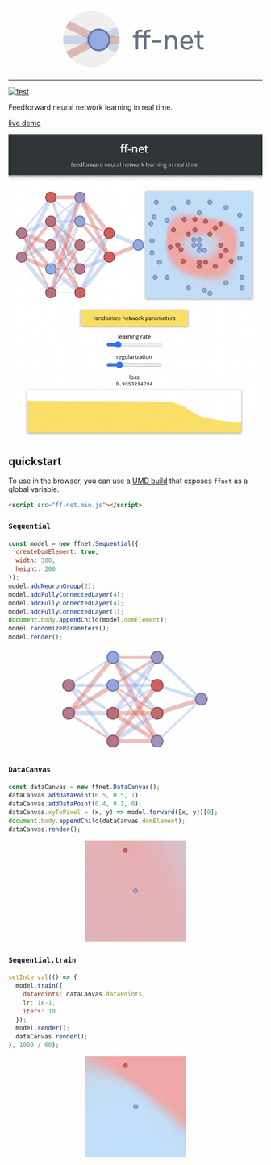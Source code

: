 <div align="center">
  <img src="media/logo.png" width="300px">
</div>

---

[![test](https://github.com/juniorrojas/ff-net/actions/workflows/test.yml/badge.svg)](https://github.com/juniorrojas/ff-net/actions/workflows/test.yml)

Feedforward neural network learning in real time.

[live demo](http://juniorrojas.github.io/ff-net)

<a href="http://juniorrojas.github.io/ff-net">
  <div align="center">
    <img src="media/screenshot.png" width="650px">
  </div>
</a>

## quickstart

To use in the browser, you can use a [UMD build](./build/ff-net.min.js) that exposes `ffnet` as a global variable.

```html
<script src="ff-net.min.js"></script>
```

### `Sequential`

```js
const model = new ffnet.Sequential({
  createDomElement: true,
  width: 300,
  height: 200
});
model.addNeuronGroup(2);
model.addFullyConnectedLayer(4);
model.addFullyConnectedLayer(4);
model.addFullyConnectedLayer(1);
document.body.appendChild(model.domElement);
model.randomizeParameters();
model.render();
```

<div align="center">
  <img src="media/sequential.png" width="300px"></img>
</div>

### `DataCanvas`

```js
const dataCanvas = new ffnet.DataCanvas();
dataCanvas.addDataPoint(0.5, 0.5, 1);
dataCanvas.addDataPoint(0.4, 0.1, 0);
dataCanvas.xyToPixel = (x, y) => model.forward([x, y])[0];
document.body.appendChild(dataCanvas.domElement);
dataCanvas.render();
```

<div align="center">
  <img src="media/datacanvas.png" width="200px"></img>
</div>


### `Sequential.train`

```js
setInterval(() => {
  model.train({
    dataPoints: dataCanvas.dataPoints,
    lr: 1e-1,
    iters: 10
  });
  model.render();
  dataCanvas.render();
}, 1000 / 60);
```

<div align="center">
  <img src="media/training.png" width="200px"></img>
</div>
